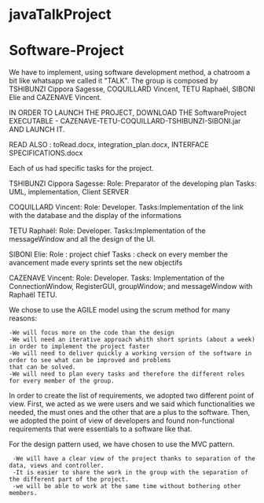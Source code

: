 # javaTalkProject
# Software-Project
We have to implement, using software development method, a chatroom a bit like whatsapp we called it "TALK". 
The group is composed by TSHIBUNZI Cippora Sagesse, COQUILLARD Vincent, TETU Raphaël, SIBONI Elie and CAZENAVE Vincent.

IN ORDER TO LAUNCH THE PROJECT, DOWNLOAD THE SoftwareProject EXECUTABLE - CAZENAVE-TETU-COQUILLARD-TSHIBUNZI-SIBONI.jar AND LAUNCH IT.

READ ALSO : toRead.docx, integration_plan.docx, INTERFACE SPECIFICATIONS.docx

Each of us had specific tasks for the project.

TSHIBUNZI Cippora Sagesse: Role: Preparator of the developing plan Tasks: UML, implementation, Client SERVER

COQUILLARD Vincent: Role: Developer. Tasks:Implementation of the link with the database and the display of the informations

TETU Raphaël: Role: Developer. Tasks:Implementation of the messageWindow and all the design of the UI.

SIBONI Elie: Role : project chief Tasks : check on every member the avancement made every sprints set the new objectifs

CAZENAVE Vincent: Role: Developer. Tasks: Implementation of the ConnectionWindow, RegisterGUI, groupWindow; and messageWindow with Raphaël TETU.


We chose to use the AGILE model using the scrum method for many reasons:
  
    -We will focus more on the code than the design 
    -We will need an iterative approach whith short sprints (about a week) in order to implement the project faster
    -We will need to deliver quickly a working version of the software in order to see what can be improved and problems
    that can be solved.
    -We will need to plan every tasks and therefore the different roles for every member of the group. 
    
    
In order to create the list of requirements, we adopted two different point of view. First, we acted as we were users and we said
which functionalities we needed, the must ones and the other that are a plus to the software. Then, we adopted the point of view
of developers and found non-functional requirements that were essentials to a software like that.


For the design pattern used, we have chosen to use the MVC pattern. 
     
     -We will have a clear view of the project thanks to separation of the data, views and controller.
     -It is easier to share the work in the group with the separation of the different part of the project. 
     -we will be able to work at the same time without bothering other members. 



